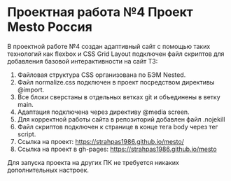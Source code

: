 # Проектная работа №4 Проект Mesto Россия
В проектной работе №4 создан адаптивный сайт с помощью таких технологий как flexbox и CSS Grid Layout подключен файл скриптов для добавления базовой интерактивности на сайт
ТЗ:
1. Файловая структура CSS организована по БЭМ Nested.
2. Файл normalize.css подключен в проект посредством директивы @import.
3. Все блоки сверстаны в отдельных ветках git и объединены в ветку main.
4. Адаптация подключена через директиву @media screen.
5. Для корректной работы сайта в репозиторий добавлен файл .nojekill
6. Файл скриптов подключен к странице в конце тега body через тег script.
7. Ссылка на проект: https://strahpas1986.github.io/mesto/
8. Ссылка на проект в gh-pages: https://strahpas1986.github.io/mesto

Для запуска проекта на других ПК не требуется никаких дополнительных настроек.
